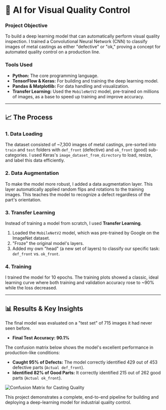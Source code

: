 # 📸 AI for Visual Quality Control

### **Project Objective**
To build a deep learning model that can automatically perform visual quality inspection. I trained a Convolutional Neural Network (CNN) to classify images of metal castings as either "defective" or "ok," proving a concept for automated quality control on a production line.

### **Tools Used**
* **Python:** The core programming language.
* **TensorFlow & Keras:** For building and training the deep learning model.
* **Pandas & Matplotlib:** For data handling and visualization.
* **Transfer Learning:** Used the `MobileNetV2` model, pre-trained on millions of images, as a base to speed up training and improve accuracy.

---

## 📈 The Process

### 1. Data Loading
The dataset consisted of ~7,300 images of metal castings, pre-sorted into `train` and `test` folders with `def_front` (defective) and `ok_front` (good) sub-categories. I used Keras's `image_dataset_from_directory` to load, resize, and label this data efficiently.

### 2. Data Augmentation
To make the model more robust, I added a data augmentation layer. This layer automatically applied random flips and rotations to the training images. This teaches the model to recognize a defect regardless of the part's orientation.

### 3. Transfer Learning
Instead of training a model from scratch, I used **Transfer Learning**.
1.  Loaded the `MobileNetV2` model, which was pre-trained by Google on the ImageNet dataset.
2.  "Froze" the original model's layers.
3.  Added my own "head" (a new set of layers) to classify our specific task: `def_front` vs. `ok_front`.

### 4. Training
I trained the model for 10 epochs. The training plots showed a classic, ideal learning curve where both training and validation accuracy rose to ~90% while the loss decreased.

---

## 📊 Results & Key Insights

The final model was evaluated on a "test set" of 715 images it had never seen before.

* **Final Test Accuracy: 90.1%**

The confusion matrix below shows the model's excellent performance in production-like conditions:

* **Caught 95% of Defects:** The model correctly identified 429 out of 453 defective parts (`Actual def_front`).
* **Identified 82% of Good Parts:** It correctly identified 215 out of 262 good parts (`Actual ok_front`).

![Confusion Matrix for Casting Quality](your-confusion-matrix-image.png)

This project demonstrates a complete, end-to-end pipeline for building and deploying a deep-learning model for industrial quality control.
